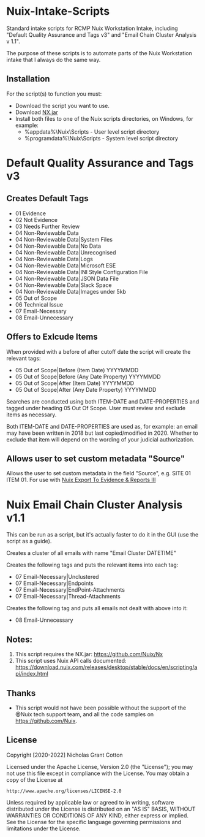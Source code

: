 # Nuix-Intake-Scripts
Standard intake scripts for RCMP Nuix Workstation Intake, including "Default Quality Assurance and Tags v3" and "Email Chain Cluster Analysis v 1.1".

The purpose of these scripts is to automate parts of the Nuix Workstation intake that I always do the same way.

## Installation
For the script(s) to function you must: 
- Download the script you want to use.
- Download [NX.jar](https://github.com/Nuix/Nx)
- Install both files to one of the Nuix scripts directories, on Windows, for example:
  - %appdata%\Nuix\Scripts - User level script directory
  - %programdata%\Nuix\Scripts - System level script directory

# Default Quality Assurance and Tags v3
## Creates Default Tags
- 01 Evidence
- 02 Not Evidence
- 03 Needs Further Review
- 04 Non-Reviewable Data
- 04 Non-Reviewable Data|System Files
- 04 Non-Reviewable Data|No Data
- 04 Non-Reviewable Data|Unrecognised
- 04 Non-Reviewable Data|Logs
- 04 Non-Reviewable Data|Microsoft ESE
- 04 Non-Reviewable Data|INI Style Configuration File
- 04 Non-Reviewable Data|JSON Data File
- 04 Non-Reviewable Data|Slack Space
- 04 Non-Reviewable Data|Images under 5kb
- 05 Out of Scope 
- 06 Technical Issue
- 07 Email-Necessary
- 08 Email-Unnecessary

## Offers to Exlcude Items
When provided with a before of after cutoff date the script will create the relevant tags:
- 05 Out of Scope|Before (Item Date) YYYYMMDD
- 05 Out of Scope|Before (Any Date Property) YYYYMMDD
- 05 Out of Scope|After (Item Date) YYYYMMDD
- 05 Out of Scope|After (Any Date Property) YYYYMMDD

Searches are conducted using both ITEM-DATE and DATE-PROPERTIES and tagged under heading 05 Out Of Scope. User must review and exclude items as necessary.

Both ITEM-DATE and DATE-PROPERTIES are used as, for example: an email may have been written in 2018 but last copied/modified in 2020. Whether to exclude that item will depend on the wording of your judicial authorization.

## Allows user to set custom metadata "Source"
Allows the user to set custom metadata in the field "Source", e.g. SITE 01 ITEM 01. For use with [Nuix Export To Evidence & Reports III](https://github.com/nicholasgcotton/NuixExportToEvidence-Reports)

# Nuix Email Chain Cluster Analysis v1.1
This can be run as a script, but it's actually faster to do it in the GUI (use the script as a guide). 

Creates a cluster of all emails with name "Email Cluster DATETIME"

Creates the following tags and puts the relevant items into each tag:
- 07 Email-Necessary|Unclustered
- 07 Email-Necessary|Endpoints
- 07 Email-Necessary|EndPoint-Attachments
- 07 Email-Necessary|Thread-Attachments

Creates the following tag and puts all emails not dealt with above into it:
- 08 Email-Unnecessary

## Notes:
1) This script requires the NX.jar: https://github.com/Nuix/Nx
2) This script uses Nuix API calls documented: https://download.nuix.com/releases/desktop/stable/docs/en/scripting/api/index.html

## Thanks
- This script would not have been possible without the support of the @Nuix tech support team, and all the code samples on https://github.com/Nuix.

## License

Copyright [2020-2022] Nicholas Grant Cotton

Licensed under the Apache License, Version 2.0 (the "License");
you may not use this file except in compliance with the License.
You may obtain a copy of the License at

    http://www.apache.org/licenses/LICENSE-2.0

Unless required by applicable law or agreed to in writing, software
distributed under the License is distributed on an "AS IS" BASIS,
WITHOUT WARRANTIES OR CONDITIONS OF ANY KIND, either express or implied.
See the License for the specific language governing permissions and
limitations under the License.
